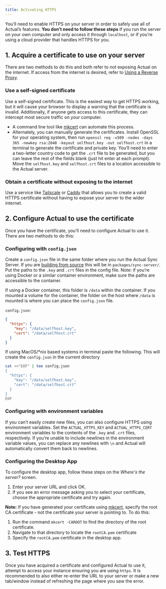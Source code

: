```yaml
---
title: Activating HTTPS
---
```


You’ll need to enable HTTPS on your server in order to safely use all of Actual’s features. **You don’t need to follow these steps** if you run the server on your own computer and only access it through `localhost`, or if you’re using a cloud provider that handles HTTPS for you.

## 1. Acquire a certificate to use on your server

There are two methods to do this and both refer to not exposing Actual on the internet. If access from the internet is desired, refer to [Using a Reverse Proxy](/docs/config/reverse-proxies).

### Use a self-signed certificate

Use a self-signed certificate. This is the easiest way to get HTTPS working, but it will cause your browser to display a warning that the certificate is invalid. Additionally, if anyone gets access to this certificate, they can intercept most secure traffic on your computer.

- A command line tool like [mkcert](https://github.com/FiloSottile/mkcert) can automate this process.
- Alternately, you can manually generate the certificates. Install OpenSSL for your operating system, then run `openssl req -x509 -nodes -days 365 -newkey rsa:2048 -keyout selfhost.key -out selfhost.crt` in a terminal to generate the certificate and private key. You’ll need to enter a two-letter country code to get the `.crt` file to be generated, but you can leave the rest of the fields blank (just hit enter at each prompt). Move the `selfhost.key` and `selfhost.crt` files to a location accessible to the Actual server.

### Obtain a certificate without exposing to the internet

Use a service like [Tailscale](https://tailscale.com/kb/1153/enabling-https/) or [Caddy](https://caddyserver.com/docs/automatic-https#dns-challenge) that allows you to create a valid HTTPS certificate without having to expose your server to the wider internet.

## 2. Configure Actual to use the certificate

Once you have the certificate, you’ll need to configure Actual to use it. There are two methods to do this:

### Configuring with `config.json`

Create a `config.json` file in the same folder where you run the Actual Sync Server. If you are [building from source](docs/install/build-from-source) this will be in `packages/sync-server/`. Put the paths to the `.key` and `.crt` files in the config file. Note: if you’re using Docker or a similar container environment, make sure the paths are accessible to the container.

If using a Docker container, this folder is `/data` within the container. If you mounted a volume for the container, the folder on the host where `/data` is mounted is where you can place the `config.json` file.

`config.json`:

```json
{
  "https": {
    "key": "/data/selfhost.key",
    "cert": "/data/selfhost.crt"
  }
}
```

If using MacOS/\*nix based systems
in terminal paste the following. This will create the `config.json` in the current directory

```zsh
cat <<"EOF" | tee config.json
{
  "https": {
    "key": "/data/selfhost.key",
    "cert": "/data/selfhost.crt"
  }
}
EOF
```

### Configuring with environment variables

If you can’t easily create new files, you can also configure HTTPS using environment variables. Set the `ACTUAL_HTTPS_KEY` and `ACTUAL_HTTPS_CERT` environment variables to the contents of the `.key` and `.crt` files, respectively. If you’re unable to include newlines in the environment variable values, you can replace any newlines with `\n` and Actual will automatically convert them back to newlines.

### Configuring the Desktop App

To configure the desktop app, follow these steps on the _Where's the server?_ screen.

1. Enter your server URL and click OK.
2. If you see an error message asking you to select your certificate, choose the appropriate certificate and try again.

**Note:** If you have generated your certificate using [mkcert](https://github.com/FiloSottile/mkcert), specify the root CA certificate - not the certificate your server is pointing to. To do this:

1. Run the command `mkcert -CAROOT` to find the directory of the root certificate.
2. Navigate to that directory to locate the `rootCA.pem` certificate
3. Specify the `rootCA.pem` certificate in the desktop app.

## 3. Test HTTPS

Once you have acquired a certificate and configured Actual to use it, attempt to access your instance ensuring you are using `https`. It is recommended to also either re-enter the URL to your server or make a new tab/window instead of refreshing the page where you saw the error.
